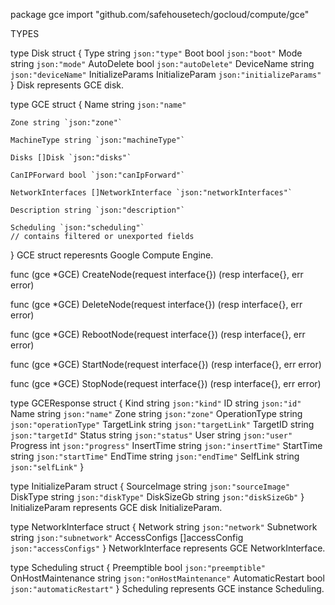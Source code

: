 package gce
    import "github.com/safehousetech/gocloud/compute/gce"


TYPES

type Disk struct {
    Type             string          `json:"type"`
    Boot             bool            `json:"boot"`
    Mode             string          `json:"mode"`
    AutoDelete       bool            `json:"autoDelete"`
    DeviceName       string          `json:"deviceName"`
    InitializeParams InitializeParam `json:"initializeParams"`
}
    Disk represents GCE disk.

type GCE struct {
    Name string `json:"name"`

    Zone string `json:"zone"`

    MachineType string `json:"machineType"`

    Disks []Disk `json:"disks"`

    CanIPForward bool `json:"canIpForward"`

    NetworkInterfaces []NetworkInterface `json:"networkInterfaces"`

    Description string `json:"description"`

    Scheduling `json:"scheduling"`
    // contains filtered or unexported fields
}
    GCE struct reperesnts Google Compute Engine.

func (gce *GCE) CreateNode(request interface{}) (resp interface{}, err error)

func (gce *GCE) DeleteNode(request interface{}) (resp interface{}, err error)

func (gce *GCE) RebootNode(request interface{}) (resp interface{}, err error)

func (gce *GCE) StartNode(request interface{}) (resp interface{}, err error)

func (gce *GCE) StopNode(request interface{}) (resp interface{}, err error)

type GCEResponse struct {
    Kind          string `json:"kind"`
    ID            string `json:"id"`
    Name          string `json:"name"`
    Zone          string `json:"zone"`
    OperationType string `json:"operationType"`
    TargetLink    string `json:"targetLink"`
    TargetID      string `json:"targetId"`
    Status        string `json:"status"`
    User          string `json:"user"`
    Progress      int    `json:"progress"`
    InsertTime    string `json:"insertTime"`
    StartTime     string `json:"startTime"`
    EndTime       string `json:"endTime"`
    SelfLink      string `json:"selfLink"`
}

type InitializeParam struct {
    SourceImage string `json:"sourceImage"`
    DiskType    string `json:"diskType"`
    DiskSizeGb  string `json:"diskSizeGb"`
}
    InitializeParam represents GCE disk InitializeParam.

type NetworkInterface struct {
    Network       string         `json:"network"`
    Subnetwork    string         `json:"subnetwork"`
    AccessConfigs []accessConfig `json:"accessConfigs"`
}
    NetworkInterface represents GCE NetworkInterface.

type Scheduling struct {
    Preemptible       bool   `json:"preemptible"`
    OnHostMaintenance string `json:"onHostMaintenance"`
    AutomaticRestart  bool   `json:"automaticRestart"`
}
    Scheduling represents GCE instance Scheduling.



